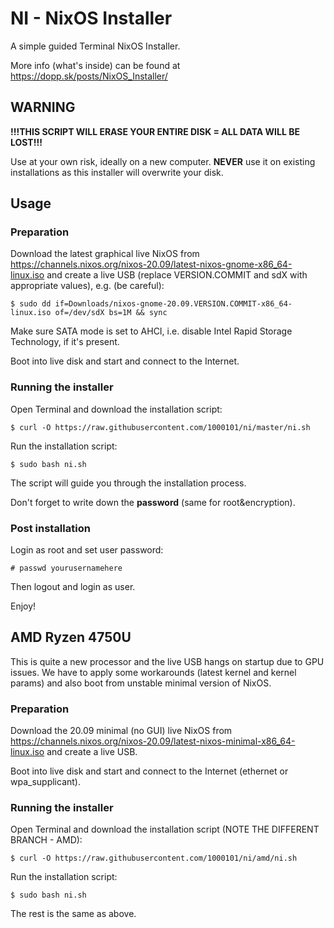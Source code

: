 # NI - NixOS Installer
A simple guided Terminal NixOS Installer.

More info (what's inside) can be found at https://dopp.sk/posts/NixOS_Installer/

## WARNING
**!!!THIS SCRIPT WILL ERASE YOUR ENTIRE DISK = ALL DATA WILL BE LOST!!!**

Use at your own risk, ideally on a new computer. **NEVER** use it on existing installations as this 
installer will overwrite your disk.

## Usage

### Preparation
Download the latest graphical live NixOS from https://channels.nixos.org/nixos-20.09/latest-nixos-gnome-x86_64-linux.iso 
and create a live USB (replace VERSION.COMMIT and sdX with appropriate values), e.g. (be careful):

```$ sudo dd if=Downloads/nixos-gnome-20.09.VERSION.COMMIT-x86_64-linux.iso of=/dev/sdX bs=1M && sync```

Make sure SATA mode is set to AHCI, i.e. disable Intel Rapid Storage Technology, if it's present.

Boot into live disk and start and connect to the Internet.

### Running the installer
Open Terminal and download the installation script:

```$ curl -O https://raw.githubusercontent.com/1000101/ni/master/ni.sh```

Run the installation script:

```$ sudo bash ni.sh```

The script will guide you through the installation process.

Don't forget to write down the **password** (same for root&encryption).

### Post installation

Login as root and set user password:

```# passwd yourusernamehere```

Then logout and login as user.

Enjoy!


## AMD Ryzen 4750U
This is quite a new processor and the live USB hangs on startup due to GPU issues. We have to apply some workarounds (latest kernel and kernel params) and also boot from unstable minimal version of NixOS.

### Preparation
Download the 20.09 minimal (no GUI) live NixOS from https://channels.nixos.org/nixos-20.09/latest-nixos-minimal-x86_64-linux.iso 
and create a live USB.

Boot into live disk and start and connect to the Internet (ethernet or wpa_supplicant).

### Running the installer
Open Terminal and download the installation script (NOTE THE DIFFERENT BRANCH - AMD):

```$ curl -O https://raw.githubusercontent.com/1000101/ni/amd/ni.sh```

Run the installation script:

```$ sudo bash ni.sh```

The rest is the same as above.
